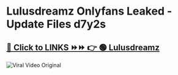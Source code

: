 
 # Lulusdreamz Onlyfans Leaked - Update Files d7y2s

## <h2><a href="https://clipsfans.com/Lulusdreamz&ref=git">🔗 Click to LINKS ⏩⏩ 👉 🟢 Lulusdreamz </a></h2>

<a href="https://clipsfans.com/Lulusdreamz&ref=git" rel="nofollow" data-target="animated-image.originalLink"><img src="https://i.ibb.co.com/xMMVF88/686577567.gif" alt="Viral Video Original" style="max-width: 100%; display: inline-block;" data-target="animated-image.originalImage"></a>

